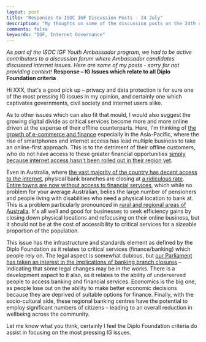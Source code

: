 ```yaml
---
layout: post
title: "Responses to ISOC IGF Discussion Posts - 24 July"
description: "My thoughts on some of the discussion posts on the 24th of July"
comments: false
keywords: "IGF, Internet Governance"
---
```

*As part of the ISOC IGF Youth Ambassador program, we had to be active contributors to a discussion forum where Ambassador candidates discussed internet issues. Here are some of my posts - sorry for not providing context!*
**Response – IG Issues which relate to all Diplo Foundation criteria**

Hi XXX, that&#39;s a good pick up – privacy and data protection is for sure one of the most pressing IG issues in my opinion, and certainly one which captivates governments, civil society and internet users alike.

As to other issues which can also fit that mould, I would also suggest the growing digital divide as critical services become more and more online driven at the expense of their offline counterparts. Here, I&#39;m thinking of [the growth of e-commerce and finance](https://assets.kpmg/content/dam/kpmg/id/pdf/2017/09/id-finance-in-indonesia-set-for-a-new-path.pdf) especially in the Asia-Pacific, where the rise of smartphones and internet access has lead multiple business to take an online-first approach. This is to the detriment of their offline customers, who do not have access to these greater financial opportunities [simply because internet access hasn&#39;t been rolled out in their region yet](https://www.mckinsey.com/~/media/McKinsey/Locations/Asia/Indonesia/Our%20Insights/Unlocking%20Indonesias%20digital%20opportunity/Unlocking_Indonesias_digital_opportunity.ashx).

Even in Australia, where [the vast majority of the country has decent access to the internet](https://www.abs.gov.au/ausstats/abs@.nsf/mf/8146.0), physical bank branches are closing at [a ridiculous rate](https://www.abc.net.au/news/2019-01-08/customers-speak-out-after-banks-close-branches-and-atms/10696902). [Entire towns are now without access to financial services](https://www.abc.net.au/news/2018-06-14/the-town-with-no-bank/9866310), which while no problem for your average Australian, belies the large number of pensioners and people living with disabilities who need a physical location to bank at. This is a problem particularly pronounced in [rural and regional areas of Australia](https://www.abc.net.au/news/2018-04-24/last-bank-moura-shuts-down-regional-communities-struggling/9691460). It&#39;s all well and good for businesses to seek efficiency gains by closing down physical locations and refocusing on their online business, but it should not be at the cost of accessibility to critical services for a sizeable proportion of the population.

This issue has the infrastructure and standards element as defined by the Diplo Foundation as it relates to critical services (finance/banking) which people rely on. The legal aspect is somewhat dubious, but [our Parliament has taken an interest in the implications of banking branch closures](https://www.aph.gov.au/Parliamentary_Business/Committees/Joint/Corporations_and_Financial_Services/Completed_inquiries/2002-04/banking/report/c04) – indicating that some legal changes may be in the works. There is a development aspect to it also, as it relates to the ability of underserved people to access banking and financial services. Economics is the big one, as people lose out on the ability to make better economic decisions because they are deprived of suitable options for finance. Finally, with the socio-cultural side, these regional banking centres have the potential to employ significant numbers of citizens – leading to an overall reduction in wellbeing across the community.

Let me know what you think, certainly I feel the Diplo Foundation criteria do assist in focusing on the most pressing IG issues.